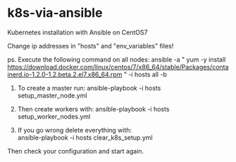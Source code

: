 # k8s-via-ansible
Kubernetes installation with Ansible on CentOS7

Change ip addresses in "hosts" and "env_variables" files! 

ps. Execute the following command on all nodes:
ansible -a " yum -y install https://download.docker.com/linux/centos/7/x86_64/stable/Packages/containerd.io-1.2.0-1.2.beta.2.el7.x86_64.rpm " -i hosts all -b

1. To create a master run:
ansible-playbook -i hosts setup_master_node.yml 

2. Then create workers with: 
ansible-playbook -i hosts setup_worker_nodes.yml

3. If you go wrong delete everything with:  
ansible-playbook -i hosts clear_k8s_setup.yml

Then check your configuration and start again.


